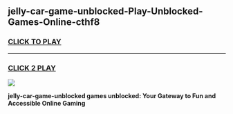 
## jelly-car-game-unblocked-Play-Unblocked-Games-Online-cthf8
<h3>
<a href="https://premium76.site?title=jelly-car-game-unblocked&ref=25A">CLICK TO PLAY</a></h3>
<hr>

<h3>
<a href="https://premium76.site?title=jelly-car-game-unblocked&ref=25A">CLICK 2 PLAY</a>
  
</h3>

<a href="https://premium76.site?title=jelly-car-game-unblocked&ref=25A"><img src="https://clearcache.store/games.png"></a>


**jelly-car-game-unblocked games unblocked: Your Gateway to Fun and Accessible Online Gaming**
